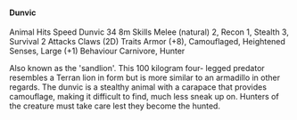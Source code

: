 #### Dunvic

Animal Hits Speed
Dunvic 34 8m
Skills Melee (natural) 2, Recon 1, Stealth 3,
Survival 2
Attacks Claws (2D)
Traits Armor (+8), Camouflaged, Heightened
Senses, Large (+1)
Behaviour Carnivore, Hunter

Also known as the 'sandlion'. This 100 kilogram four- legged predator resembles a Terran lion in form but is more similar to an armadillo in other regards. The dunvic is a stealthy animal with a carapace that provides camouflage, making it difficult to find, much less sneak up on. Hunters of the creature must take care lest they become the hunted.
